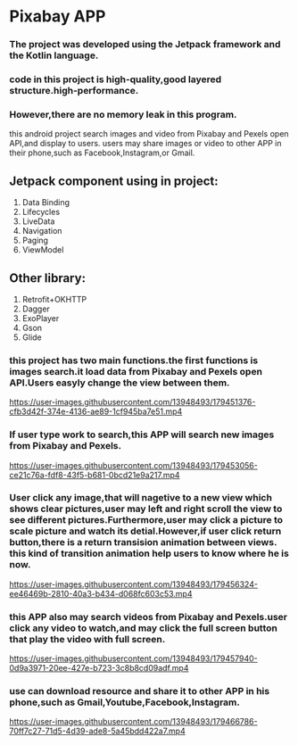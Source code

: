 # Pixabay APP
### The project was developed using the Jetpack framework and the Kotlin language.
### code in this project is high-quality,good layered structure.high-performance.
### However,there are no memory leak in this program.
this android project search images and video from Pixabay and Pexels open API,and display to users.
users may share images or video to other APP in their phone,such as Facebook,Instagram,or Gmail.

## Jetpack component using in project:
1. Data Binding
2. Lifecycles
3. LiveData
4. Navigation
5. Paging
6. ViewModel

## Other library:
1. Retrofit+OKHTTP
2. Dagger
3. ExoPlayer
4. Gson
5. Glide

### this project has two main functions.the first functions is images search.it load data from Pixabay and Pexels open API.Users easyly change the view between them.
https://user-images.githubusercontent.com/13948493/179451376-cfb3d42f-374e-4136-ae89-1cf945ba7e51.mp4
### If user type work to search,this APP will search new images from Pixabay and Pexels.
https://user-images.githubusercontent.com/13948493/179453056-ce21c76a-fdf8-43f5-b681-0bcd21e9a217.mp4

### User click any image,that will nagetive to a new view which shows clear pictures,user may left and right scroll the view to see different pictures.Furthermore,user may click a picture to scale picture and watch its detial.However,if user click return button,there is a return transision animation between views. this kind of transition animation help users to know where he is now.
https://user-images.githubusercontent.com/13948493/179456324-ee46469b-2810-40a3-b434-d068fc603c53.mp4

### this APP also may search videos from Pixabay and Pexels.user click any video to watch,and may click the full screen button that play the video with full screen.
https://user-images.githubusercontent.com/13948493/179457940-0d9a3971-20ee-427e-b723-3c8b8cd09adf.mp4

### use can download resource and share it to other APP in his phone,such as Gmail,Youtube,Facebook,Instagram.
https://user-images.githubusercontent.com/13948493/179466786-70ff7c27-71d5-4d39-ade8-5a45bdd422a7.mp4


